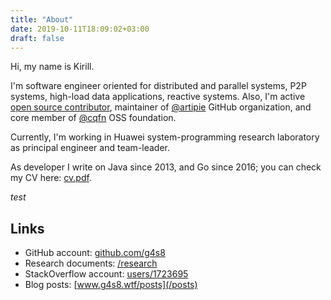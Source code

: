```yaml
---
title: "About"
date: 2019-10-11T18:09:02+03:00
draft: false
---
```


Hi, my name is Kirill.

I'm software engineer oriented for distributed and parallel systems,
P2P systems, high-load data applications, reactive systems.
Also, I'm active [open source contributor](https://github.com/g4s8),
maintainer of [@artipie](https://github.com/artipie) GitHub organization,
and core member of [@cqfn](https://github.com/cqfn) OSS foundation.

Currently, I'm working in Huawei system-programming
research laboratory as principal engineer and team-leader.

As developer I write on Java since 2013, and Go since 2016;
you can check my CV here: [cv.pdf](/cv.pdf).

*test*

## Links

 - GitHub account: [github.com/g4s8](https://github.com/g4s8/)
 - Research documents: [/research](/research)
 - StackOverflow account: [users/1723695](https://stackoverflow.com/users/1723695/kirill)
 - Blog posts: [www.g4s8.wtf/posts](/posts)
